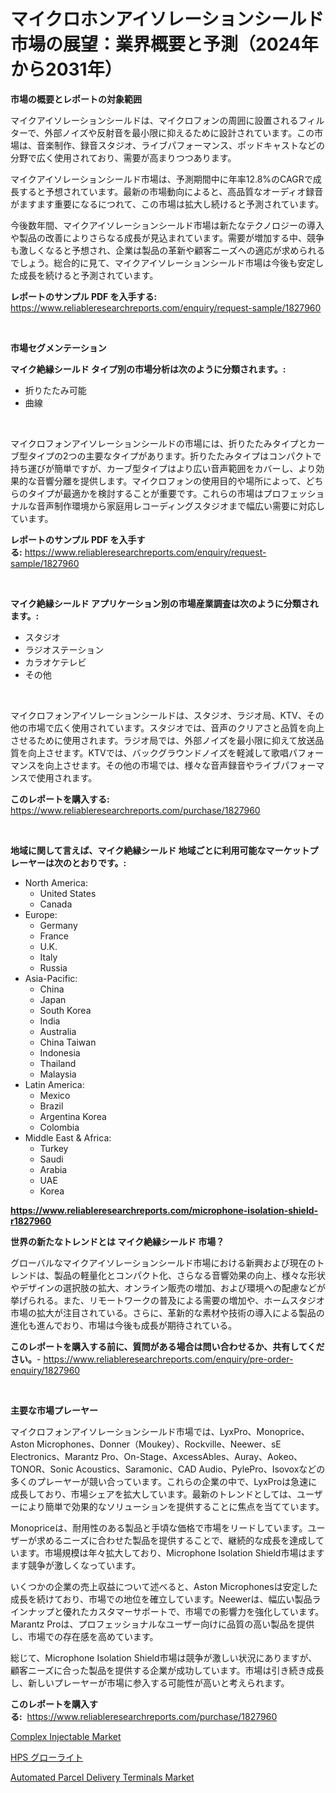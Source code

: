 <p><h1>マイクロホンアイソレーションシールド市場の展望：業界概要と予測（2024年から2031年）</h1></p><p><strong>市場の概要とレポートの対象範囲</strong></p>
<p><p>マイクアイソレーションシールドは、マイクロフォンの周囲に設置されるフィルターで、外部ノイズや反射音を最小限に抑えるために設計されています。この市場は、音楽制作、録音スタジオ、ライブパフォーマンス、ポッドキャストなどの分野で広く使用されており、需要が高まりつつあります。</p><p>マイクアイソレーションシールド市場は、予測期間中に年率12.8%のCAGRで成長すると予想されています。最新の市場動向によると、高品質なオーディオ録音がますます重要になるにつれて、この市場は拡大し続けると予測されています。</p><p>今後数年間、マイクアイソレーションシールド市場は新たなテクノロジーの導入や製品の改善によりさらなる成長が見込まれています。需要が増加する中、競争も激しくなると予想され、企業は製品の革新や顧客ニーズへの適応が求められるでしょう。総合的に見て、マイクアイソレーションシールド市場は今後も安定した成長を続けると予測されています。</p></p>
<p><strong>レポートのサンプル PDF を入手する:</strong> <a href="https://www.reliableresearchreports.com/enquiry/request-sample/1827960">https://www.reliableresearchreports.com/enquiry/request-sample/1827960</a></p>
<p>&nbsp;</p>
<p><strong>市場セグメンテーション</strong></p>
<p><strong>マイク絶縁シールド タイプ別の市場分析は次のように分類されます。:</strong></p>
<p><ul><li>折りたたみ可能</li><li>曲線</li></ul></p>
<p>&nbsp;</p>
<p><p>マイクロフォンアイソレーションシールドの市場には、折りたたみタイプとカーブ型タイプの2つの主要なタイプがあります。折りたたみタイプはコンパクトで持ち運びが簡単ですが、カーブ型タイプはより広い音声範囲をカバーし、より効果的な音響分離を提供します。マイクロフォンの使用目的や場所によって、どちらのタイプが最適かを検討することが重要です。これらの市場はプロフェッショナルな音声制作環境から家庭用レコーディングスタジオまで幅広い需要に対応しています。</p></p>
<p><strong>レポートのサンプル PDF を入手する:</strong>&nbsp;<a href="https://www.reliableresearchreports.com/enquiry/request-sample/1827960">https://www.reliableresearchreports.com/enquiry/request-sample/1827960</a></p>
<p>&nbsp;</p>
<p><strong> マイク絶縁シールド アプリケーション別の市場産業調査は次のように分類されます。:</strong></p>
<p><ul><li>スタジオ</li><li>ラジオステーション</li><li>カラオケテレビ</li><li>その他</li></ul></p>
<p>&nbsp;</p>
<p><p>マイクロフォンアイソレーションシールドは、スタジオ、ラジオ局、KTV、その他の市場で広く使用されています。スタジオでは、音声のクリアさと品質を向上させるために使用されます。ラジオ局では、外部ノイズを最小限に抑えて放送品質を向上させます。KTVでは、バックグラウンドノイズを軽減して歌唱パフォーマンスを向上させます。その他の市場では、様々な音声録音やライブパフォーマンスで使用されます。</p></p>
<p><strong>このレポートを購入する:</strong>&nbsp; <a href="https://www.reliableresearchreports.com/purchase/1827960">https://www.reliableresearchreports.com/purchase/1827960</a></p>
<p>&nbsp;</p>
<p><strong>地域に関して言えば、マイク絶縁シールド 地域ごとに利用可能なマーケットプレーヤーは次のとおりです。:</strong></p>
<p><ul>
    <li>
        North America:
        <ul>
            <li>United States</li>
            <li>Canada</li>
        </ul>
    </li>
    <li>
        Europe:
        <ul>
            <li>Germany</li>
            <li>France</li>
            <li>U.K.</li>
            <li>Italy</li>
            <li>Russia</li>
        </ul>
    </li>
    <li>
        Asia-Pacific:
        <ul>
            <li>China</li>
            <li>Japan</li>
            <li>South Korea</li>
            <li>India</li>
            <li>Australia</li>
            <li>China Taiwan</li>
            <li>Indonesia</li>
            <li>Thailand</li>
            <li>Malaysia</li>
        </ul>
    </li>
    <li>
        Latin America:
        <ul>
            <li>Mexico</li>
            <li>Brazil</li>
            <li>Argentina Korea</li>
            <li>Colombia</li>
        </ul>
    </li>
    <li>
        Middle East & Africa:
        <ul>
            <li>Turkey</li>
            <li>Saudi</li>
            <li>Arabia</li>
            <li>UAE</li>
            <li>Korea</li>
        </ul>
    </li>
    </ul></p>
<p><strong><a href="https://www.reliableresearchreports.com/microphone-isolation-shield-r1827960">https://www.reliableresearchreports.com/microphone-isolation-shield-r1827960</a></strong>&nbsp;</p>
<p><strong>世界の新たなトレンドとは マイク絶縁シールド 市場？</strong></p>
<p><p>グローバルなマイクアイソレーションシールド市場における新興および現在のトレンドは、製品の軽量化とコンパクト化、さらなる音響効果の向上、様々な形状やデザインの選択肢の拡大、オンライン販売の増加、および環境への配慮などが挙げられる。また、リモートワークの普及による需要の増加や、ホームスタジオ市場の拡大が注目されている。さらに、革新的な素材や技術の導入による製品の進化も進んでおり、市場は今後も成長が期待されている。</p></p>
<p><strong>このレポートを購入する前に、質問がある場合は問い合わせるか、共有してください。</strong>- <a href="https://www.reliableresearchreports.com/enquiry/pre-order-enquiry/1827960">https://www.reliableresearchreports.com/enquiry/pre-order-enquiry/1827960</a></p>
<p>&nbsp;</p>
<p><strong>主要な市場プレーヤー</strong></p>
<p><p>マイクロフォンアイソレーションシールド市場では、LyxPro、Monoprice、Aston Microphones、Donner（Moukey）、Rockville、Neewer、sE Electronics、Marantz Pro、On-Stage、AxcessAbles、Auray、Aokeo、TONOR、Sonic Acoustics、Saramonic、CAD Audio、PylePro、Isovoxなどの多くのプレーヤーが競い合っています。これらの企業の中で、LyxProは急速に成長しており、市場シェアを拡大しています。最新のトレンドとしては、ユーザーにより簡単で効果的なソリューションを提供することに焦点を当てています。</p><p>Monopriceは、耐用性のある製品と手頃な価格で市場をリードしています。ユーザーが求めるニーズに合わせた製品を提供することで、継続的な成長を達成しています。市場規模は年々拡大しており、Microphone Isolation Shield市場はますます競争が激しくなっています。</p><p>いくつかの企業の売上収益について述べると、Aston Microphonesは安定した成長を続けており、市場での地位を確立しています。Neewerは、幅広い製品ラインナップと優れたカスタマーサポートで、市場での影響力を強化しています。Marantz Proは、プロフェッショナルなユーザー向けに品質の高い製品を提供し、市場での存在感を高めています。</p><p>総じて、Microphone Isolation Shield市場は競争が激しい状況にありますが、顧客ニーズに合った製品を提供する企業が成功しています。市場は引き続き成長し、新しいプレーヤーが市場に参入する可能性が高いと考えられます。</p></p>
<p><strong>このレポートを購入する:</strong>&nbsp;&nbsp;<a href="https://www.reliableresearchreports.com/purchase/1827960">https://www.reliableresearchreports.com/purchase/1827960</a></p>
<p><p><a href="https://bubble-tree-ea4.notion.site/Analyzing-Complex-Injectable-Market-Global-Industry-Perspective-and-Forecast-2024-to-2031-b8b85de05b5e437a85be617fd2aa8a68">Complex Injectable Market</a></p><p><a href="https://github.com/one-cool-chick/Market-Research-Report-List-1/blob/main/565682732343.md">HPS グローライト</a></p><p><a href="https://github.com/dimitrishawkinswaynenp91rgz/Market-Research-Report-List-2/blob/main/automated-parcel-delivery-terminals-market.md">Automated Parcel Delivery Terminals Market</a></p></p>